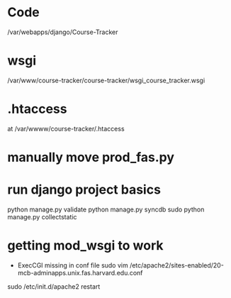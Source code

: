 # Code
/var/webapps/django/Course-Tracker

# wsgi
/var/www/course-tracker/course-tracker/wsgi_course_tracker.wsgi

# .htaccess 
at /var/wwww/course-tracker/.htaccess

# manually move prod_fas.py

# run django project basics
python manage.py validate
python manage.py syncdb
sudo python manage.py collectstatic

# getting mod_wsgi to work
* ExecCGI missing in conf file
sudo vim /etc/apache2/sites-enabled/20-mcb-adminapps.unix.fas.harvard.edu.conf 

sudo /etc/init.d/apache2 restart